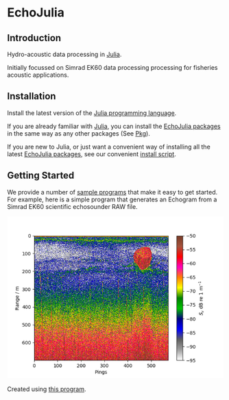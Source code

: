 # EchoJulia

## Introduction

Hydro-acoustic data processing in [Julia](https://julialang.org/).

Initially focussed on Simrad EK60 data processing processing for
fisheries acoustic applications.

## Installation

Install the latest version of the [Julia programming
language](https://julialang.org/).

If you are already familiar with [Julia](https://julialang.org/), you
can install the [EchoJulia packages](https://github.com/EchoJulia) in
the same way as any other packages (See
[Pkg](https://docs.julialang.org/en/v1/stdlib/Pkg/index.html)).

If you are new to Julia, or just want a convenient way of installing
all the latest [EchoJulia packages](https://github.com/EchoJulia), see
our convenient [install script](https://github.com/EchoJulia/EchoJuliaExamples/tree/master/installation).


## Getting Started

We provide a number of [sample
programs](https://github.com/EchoJulia/EchoJuliaExamples) that make it
easy to get started. For example, here is a simple program that
generates an Echogram from a Simrad EK60 scientific echosounder RAW
file.

![Sample echogram](examples/simple-echogram/example.png)

Created using [this program](https://github.com/EchoJulia/EchoJuliaExamples/tree/master/simple-echogram).


